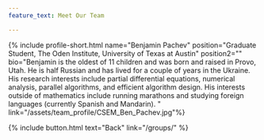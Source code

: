 ```yaml
---
feature_text: Meet Our Team

---
```

{% include profile-short.html name="Benjamin Pachev" position="Graduate Student, The Oden Institute, University of Texas at Austin" position2=""  bio="Benjamin is the oldest of 11 children and was born and raised in Provo, Utah. He is half Russian and has lived for a couple of years in the Ukraine. His research interests include partial differential equations, numerical analysis, parallel algorithms, and efficient algorithm design. His interests outside of mathematics include running marathons and studying foreign languages (currently Spanish and Mandarin).
" link="/assets/team_profile/CSEM_Ben_Pachev.jpg"%}



[]()


{% include button.html text="Back" link="/groups/" %}
